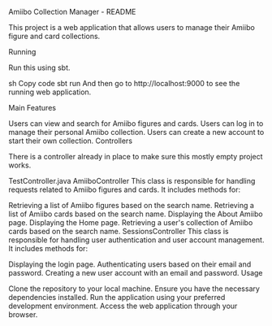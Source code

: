 Amiibo Collection Manager - README

This project is a web application that allows users to manage their Amiibo figure and card collections.

Running

Run this using sbt.

sh
Copy code
sbt run
And then go to http://localhost:9000 to see the running web application.

Main Features

Users can view and search for Amiibo figures and cards.
Users can log in to manage their personal Amiibo collection.
Users can create a new account to start their own collection.
Controllers

There is a controller already in place to make sure this mostly empty project works.

TestController.java
AmiiboController
This class is responsible for handling requests related to Amiibo figures and cards. It includes methods for:

Retrieving a list of Amiibo figures based on the search name.
Retrieving a list of Amiibo cards based on the search name.
Displaying the About Amiibo page.
Displaying the Home page.
Retrieving a user's collection of Amiibo cards based on the search name.
SessionsController
This class is responsible for handling user authentication and user account management. It includes methods for:

Displaying the login page.
Authenticating users based on their email and password.
Creating a new user account with an email and password.
Usage

Clone the repository to your local machine.
Ensure you have the necessary dependencies installed.
Run the application using your preferred development environment.
Access the web application through your browser.
